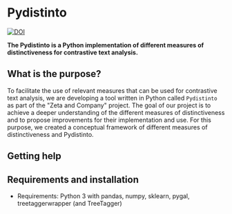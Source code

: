 # Pydistinto

[![DOI](https://zenodo.org/badge/384188711.svg)](https://zenodo.org/badge/latestdoi/384188711)

**The Pydistinto is a Python implementation of different measures of distinctiveness for contrastive text analysis.**

## What is the purpose?

To facilitate the use of relevant measures that can be used for contrastive text analysis, we are developing a tool written in Python called `Pydistinto` as part of the "Zeta and Company" project. The goal of our project is to achieve a deeper understanding of the different measures of distinctiveness and to propose improvements for their implementation and use. For this purpose, we created a conceptual framework of different measures of distinctiveness and Pydistinto.

## Getting help

## Requirements and installation

* Requirements: Python 3 with pandas, numpy, sklearn, pygal, treetaggerwrapper (and TreeTagger)

